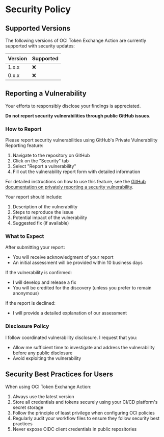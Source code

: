 # Security Policy

## Supported Versions

The following versions of OCI Token Exchange Action are currently supported with security updates:

| Version | Supported          |
| ------- | ------------------ |
| 1.x.x   | :x:                | 
| 0.x.x   | :x:                |

## Reporting a Vulnerability

Your efforts to responsibly disclose your findings is appreciated.

**Do not report security vulnerabilities through public GitHub issues.**

### How to Report

Please report security vulnerabilities using GitHub's Private Vulnerability Reporting feature:

1. Navigate to the repository on GitHub
2. Click on the "Security" tab
3. Select "Report a vulnerability"
4. Fill out the vulnerability report form with detailed information

For detailed instructions on how to use this feature, see the [GitHub documentation on privately reporting a security vulnerability](https://docs.github.com/en/code-security/security-advisories/guidance-on-reporting-and-writing-information-about-vulnerabilities/privately-reporting-a-security-vulnerability#privately-reporting-a-security-vulnerability).

Your report should include:

1. Description of the vulnerability
2. Steps to reproduce the issue
3. Potential impact of the vulnerability
4. Suggested fix (if available)

### What to Expect

After submitting your report:

- You will receive acknowledgment of your report 
- An initial assessment will be provided within 10 business days

If the vulnerability is confirmed:
- I will develop and release a fix
- You will be credited for the discovery (unless you prefer to remain anonymous)

If the report is declined:
- I will provide a detailed explanation of our assessment

### Disclosure Policy

I follow coordinated vulnerability disclosure. I request that you:

- Allow me sufficient time to investigate and address the vulnerability before any public disclosure
- Avoid exploiting the vulnerability


## Security Best Practices for Users

When using OCI Token Exchange Action:

1. Always use the latest version
2. Store all credentials and tokens securely using your CI/CD platform's secret storage
3. Follow the principle of least privilege when configuring OCI policies
4. Regularly audit your workflow files to ensure they follow security best practices
5. Never expose OIDC client credentials in public repositories
